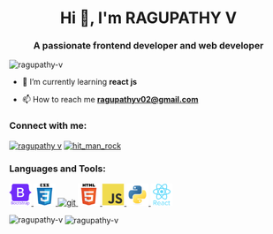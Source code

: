 <h1 align="center">Hi 👋, I'm RAGUPATHY V</h1>
<h3 align="center">A passionate frontend developer and web developer</h3>

<p align="left"> <img src="https://komarev.com/ghpvc/?username=ragupathy-v&label=Profile%20views&color=0e75b6&style=flat" alt="ragupathy-v" /> </p>

- 🌱 I’m currently learning **react js**

- 📫 How to reach me **ragupathyv02@gmail.com**

<h3 align="left">Connect with me:</h3>
<p align="left">
<a href="www.linkedin.com/in/ragupathy-v-717560278" target="blank"><img align="center" src="https://raw.githubusercontent.com/rahuldkjain/github-profile-readme-generator/master/src/images/icons/Social/linked-in-alt.svg" alt="ragupathy v" height="30" width="40" /></a>
<a href="https://instagram.com/hit_man_rock" target="blank"><img align="center" src="https://raw.githubusercontent.com/rahuldkjain/github-profile-readme-generator/master/src/images/icons/Social/instagram.svg" alt="hit_man_rock" height="30" width="40" /></a>
</p>

<h3 align="left">Languages and Tools:</h3>
<p align="left"> <a href="https://getbootstrap.com" target="_blank" rel="noreferrer"> <img src="https://raw.githubusercontent.com/devicons/devicon/master/icons/bootstrap/bootstrap-plain-wordmark.svg" alt="bootstrap" width="40" height="40"/> </a> <a href="https://www.w3schools.com/css/" target="_blank" rel="noreferrer"> <img src="https://raw.githubusercontent.com/devicons/devicon/master/icons/css3/css3-original-wordmark.svg" alt="css3" width="40" height="40"/> </a> <a href="https://git-scm.com/" target="_blank" rel="noreferrer"> <img src="https://www.vectorlogo.zone/logos/git-scm/git-scm-icon.svg" alt="git" width="40" height="40"/> </a> <a href="https://www.w3.org/html/" target="_blank" rel="noreferrer"> <img src="https://raw.githubusercontent.com/devicons/devicon/master/icons/html5/html5-original-wordmark.svg" alt="html5" width="40" height="40"/> </a> <a href="https://developer.mozilla.org/en-US/docs/Web/JavaScript" target="_blank" rel="noreferrer"> <img src="https://raw.githubusercontent.com/devicons/devicon/master/icons/javascript/javascript-original.svg" alt="javascript" width="40" height="40"/> </a> <a href="https://www.python.org" target="_blank" rel="noreferrer"> <img src="https://raw.githubusercontent.com/devicons/devicon/master/icons/python/python-original.svg" alt="python" width="40" height="40"/> </a> <a href="https://reactjs.org/" target="_blank" rel="noreferrer"> <img src="https://raw.githubusercontent.com/devicons/devicon/master/icons/react/react-original-wordmark.svg" alt="react" width="40" height="40"/> </a> </p>

<p><img align="left" src="https://github-readme-stats.vercel.app/api/top-langs?username=ragupathy-v&show_icons=true&locale=en&layout=compact" alt="ragupathy-v" /></p>

<p>&nbsp;<img align="center" src="https://github-readme-stats.vercel.app/api?username=ragupathy-v&show_icons=true&locale=en" alt="ragupathy-v" /></p>

